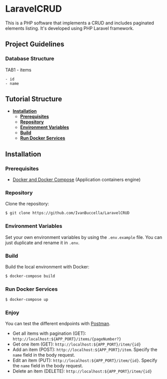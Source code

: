 # LaravelCRUD

This is a PHP software that implements a CRUD and includes paginated elements listing.
It's developed using PHP Laravel framework.

## Project Guidelines

### Database Structure

TAB1 - items

```
- id
- name
```

## Tutorial Structure

- **[Installation](#installation)**
  - **[Prerequisites](#prerequisites)**
  - **[Repository](#repository)**
  - **[Environment Variables](#environment-variables)**
  - **[Build](#build)**
  - **[Run Docker Services](#run-docker-services)**

## Installation

### Prerequisites

- [Docker and Docker Compose](https://www.docker.com) (Application containers engine)

### Repository

Clone the repository:

```sh
$ git clone https://github.com/IvanBuccella/LaravelCRUD
```

### Environment Variables

Set your own environment variables by using the `.env.example` file. You can just duplicate and rename it in `.env`.

### Build

Build the local environment with Docker:

```sh
$ docker-compose build
```

### Run Docker Services

```sh
$ docker-compose up
```

### Enjoy

You can test the different endpoints with [Postman](https://www.postman.com/).

- Get all items with pagination (GET): `http://localhost:${APP_PORT}/items/{pageNumber?}`
- Get one item (GET): `http://localhost:${APP_PORT}/item/{id}`
- Add an item (POST): `http://localhost:${APP_PORT}/item`. Specify the `name` field in the body request.
- Edit an item (PUT): `http://localhost:${APP_PORT}/item/{id}`. Specify the `name` field in the body request.
- Delete an item (DELETE): `http://localhost:${APP_PORT}/item/{id}`

